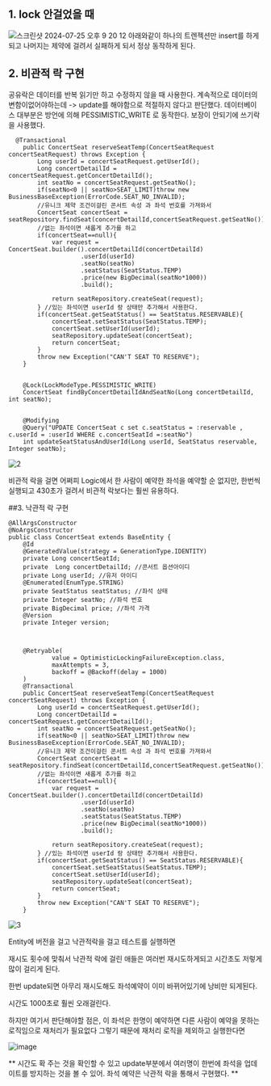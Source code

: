 ## 1. lock 안걸었을 때

![스크린샷 2024-07-25 오후 9 20 12](https://github.com/user-attachments/assets/dca78cea-8da3-4e06-bfc4-732c947fc127)
아래와같이 하나의 트렌젝션만 insert를 하게되고 나머지는 제약에 걸려서 실패하게 되서 정상 동작하게 된다.


## 2. 비관적 락 구현
공유락은 데이터를 반복 읽기만 하고 수정하지 않을 때 사용한다. 
계속적으로 데이터의 변함이없어야하는데 -> update를 해야함으로 적절하지 않다고 판단했다.
데이터베이스 대부분은 방언에 의해 PESSIMISTIC_WRITE 로 동작한다.
보장이 안되기에 쓰기락을 사용했다.
```
  @Transactional
    public ConcertSeat reserveSeatTemp(ConcertSeatRequest concertSeatRequest) throws Exception {
        Long userId = concertSeatRequest.getUserId();
        Long concertDetailId = concertSeatRequest.getConcertDetailId();
        int seatNo = concertSeatRequest.getSeatNo();
        if(seatNo<0 || seatNo>SEAT_LIMIT)throw new BusinessBaseException(ErrorCode.SEAT_NO_INVALID);
        //유니크 제약 조건이걸린 콘서트 속성 과 좌석 번호를 가져와서
        ConcertSeat concertSeat = seatRepository.findSeat(concertDetailId,concertSeatRequest.getSeatNo());
        //없는 좌석이면 새롭게 추가를 하고
        if(concertSeat==null){
            var request = ConcertSeat.builder().concertDetailId(concertDetailId)
                    .userId(userId)
                    .seatNo(seatNo)
                    .seatStatus(SeatStatus.TEMP)
                    .price(new BigDecimal(seatNo*1000))
                    .build();
            
            return seatRepository.createSeat(request);
        } //있는 좌석이면 userId 랑 상태만 추가해서 사용한다.
        if(concertSeat.getSeatStatus() == SeatStatus.RESERVABLE){
            concertSeat.setSeatStatus(SeatStatus.TEMP);
            concertSeat.setUserId(userId);
            seatRepository.updateSeat(concertSeat);
            return concertSeat;
        }
        throw new Exception("CAN'T SEAT TO RESERVE");
    }


    @Lock(LockModeType.PESSIMISTIC_WRITE)
    ConcertSeat findByConcertDetailIdAndSeatNo(Long concertDetailId, int seatNo);


    @Modifying
    @Query("UPDATE ConcertSeat c set c.seatStatus = :reservable , c.userId = :userId WHERE c.concertSeatId =:seatNo")
    int updateSeatStatusAndUserId(Long userId, SeatStatus reservable, Integer seatNo);
```
![2](https://github.com/user-attachments/assets/6a0a842a-207f-443e-a889-ddf616da3641)

비관적 락을 걸면 어쩌피 Logic에서 한 사람이 예약한 좌석을 예약할 순 없지만, 
한번씩 실행되고 430초가 걸려서 비관적 락보다는 훨씬 유용하다.

##3. 낙관적 락 구현

```
@AllArgsConstructor
@NoArgsConstructor
public class ConcertSeat extends BaseEntity {
    @Id
    @GeneratedValue(strategy = GenerationType.IDENTITY)
    private Long concertSeatId;
    private  Long concertDetailId; //콘서트 옵션아이디
    private Long userId; //유저 아이디
    @Enumerated(EnumType.STRING)
    private SeatStatus seatStatus; //좌석 상태
    private Integer seatNo; //좌석 번호
    private BigDecimal price; //좌석 가격
    @Version
    private Integer version;



    @Retryable(
            value = OptimisticLockingFailureException.class,
            maxAttempts = 3,
            backoff = @Backoff(delay = 1000)
    )
    @Transactional
    public ConcertSeat reserveSeatTemp(ConcertSeatRequest concertSeatRequest) throws Exception {
        Long userId = concertSeatRequest.getUserId();
        Long concertDetailId = concertSeatRequest.getConcertDetailId();
        int seatNo = concertSeatRequest.getSeatNo();
        if(seatNo<0 || seatNo>SEAT_LIMIT)throw new BusinessBaseException(ErrorCode.SEAT_NO_INVALID);
        //유니크 제약 조건이걸린 콘서트 속성 과 좌석 번호를 가져와서
        ConcertSeat concertSeat = seatRepository.findSeat(concertDetailId,concertSeatRequest.getSeatNo());
        //없는 좌석이면 새롭게 추가를 하고
        if(concertSeat==null){
            var request = ConcertSeat.builder().concertDetailId(concertDetailId)
                    .userId(userId)
                    .seatNo(seatNo)
                    .seatStatus(SeatStatus.TEMP)
                    .price(new BigDecimal(seatNo*1000))
                    .build();
            
            return seatRepository.createSeat(request);
        } //있는 좌석이면 userId 랑 상태만 추가해서 사용한다.
        if(concertSeat.getSeatStatus() == SeatStatus.RESERVABLE){
            concertSeat.setSeatStatus(SeatStatus.TEMP);
            concertSeat.setUserId(userId);
            seatRepository.updateSeat(concertSeat);
            return concertSeat;
        }
        throw new Exception("CAN'T SEAT TO RESERVE");
    }

```
![3](https://github.com/user-attachments/assets/c2bc1ae2-4a37-46e0-8ae5-b8a331596729)

Entity에 버전을 걸고 
낙관적락을 걸고 테스트를 실행하면 

재시도 횟수에 맞춰서 낙관적 락에 걸린 애들은  여러번 재시도하게되고 시간초도 저렇게 많이 걸리게 된다.

한번 update되면 아무리 재시도해도 좌석예약이 이미 바뀌어있기에 낭비만 되게된다.

시간도 1000초로 훨씬 오래걸린다.

하지만 여기서 판단해야할 점은, 이 좌석은 한명이 예약하면 다른 사람이 예약을 못하는 로직임으로 재처리가 필요없다 그렇기 때문에 재처리 로직을 제외하고 실행한다면


![image](https://github.com/user-attachments/assets/fc52ac41-c597-414a-8db7-a35fd3293137)

** 시간도 확 주는 것을 확인할 수 있고 update부분에서 여러명이 한번에 좌석을 업데이트를 방지하는 것을 볼 수 있어. 좌석 예약은 낙관적 락을 통해서 구현했다. **
